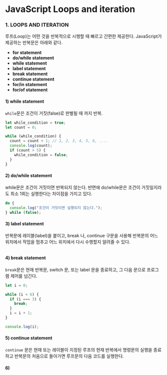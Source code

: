 # JavaScript Loops and iteration

### 1. LOOPS AND ITERATION

루프\(Loop\)는 어떤 것을 반복적으로 시행할 때 빠르고 간편한 제공한다. JavaScript가 제공하는 반복문은 아래와 같다.

* **for statement**
* **do/while statement**
* **while statement**
* **label statement**
* **break statement**
* **continue statement**
* **for/in statement**
* **for/of statement**

#### 1\) while statement

`while`문은 조건이 거짓\(false\)로 판별될 때 까지 반복.

```javascript
let while_condition = true;
let count = 0;

while (while_condition) {
  count = count + 1; // 1, 2, 3, 4, 5, 6, ....
  console.log(count);
  if (count > 5) {
    while_condition = false;
  }
}
```

#### 2\) do/while statement

while문은 조건이 거짓이면 반복되지 않는다. 반면에 do/while문은 조건이 거짓일지라도 최소 1회는 실행한다는 차이점을 가지고 있다.

```javascript
do {
  console.log("조건이 거짓이면 실행되지 않는다.");
} while (false);
```

#### 3\) label statement

반복문에 레이블\(label\)을 붙이고, break 나, continue 구문을 사용해 반복문의 어느 위치에서 작업을 멈추고 어느 위치에서 다시 수행할지 알려줄 수 있다.

```javascript

```

####  4\) break statement

 `break`문은 현재 반복문, switch 문, 또는 label 문을 종료하고, 그 다음 문으로 프로그램 제어를 넘긴다.

```javascript
let i = 0;

while (i < 6) {
  if (i === 3) {
    break;
  }
  i = i + 1;
}

console.log(i);
```

#### 5\) continue **statement**

`continue` 문은 현재 또는 레이블이 지정된 루프의 현재 반복에서 명령문의 실행을 종료하고 반복문의 처음으로 돌아가면 루프문의 다음 코드를 실행한다.



#### 

#### 6\) 

